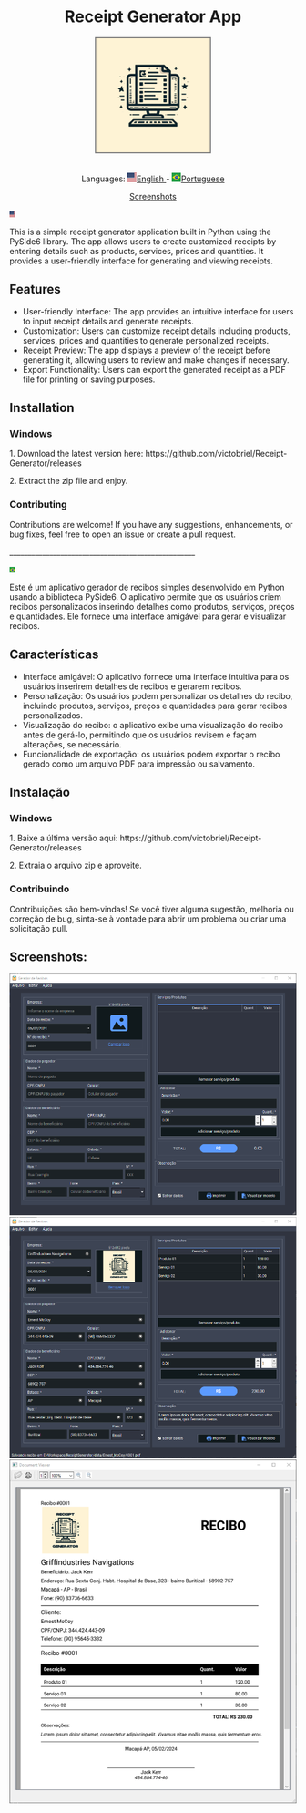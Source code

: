 <div align="center">
  <h1>Receipt Generator App</h1>
  <kbd><img src="/screenshots/logo.png" alt="Receipt Generator logo" style="height:200px; width:200px; border:2px solid gray;"/></kbd>
</div>
</br>
<p align="center">
  Languages: 
  <a href="#english">
    <img src="https://github.com/lipis/flag-icons/blob/main/flags/1x1/us.svg" style="height:16px; width:16px;"/>English
  </a> -
  <a href="#portuguese">
    <img src="https://github.com/lipis/flag-icons/blob/main/flags/1x1/br.svg" style="height:16px; width:16px;"/>Portuguese
  </a>
</p>
<p align="center">
  <a href="#screenshots">Screenshots</a>
</p>
<div id="english">
  <img src="https://github.com/lipis/flag-icons/blob/main/flags/1x1/us.svg" style="height:10px; width:10px;"/>
  <p>This is a simple receipt generator application built in Python using the PySide6 library. The app allows users to create customized receipts by entering details such as products, services, prices and quantities. It provides a user-friendly interface for generating and viewing receipts.</p>

<h2>Features</h2>
<ul>
  <li>User-friendly Interface: The app provides an intuitive interface for users to input receipt details and generate receipts.</li>
  <li>Customization: Users can customize receipt details including products, services, prices and quantities to generate personalized receipts.</li>
  <li>Receipt Preview: The app displays a preview of the receipt before generating it, allowing users to review and make changes if necessary.</li>
  <li>Export Functionality: Users can export the generated receipt as a PDF file for printing or saving purposes.</li>
</ul>

<h2>Installation</h2>
<h3>Windows</h3>
<p>1. Download the latest version here: https://github.com/victobriel/Receipt-Generator/releases</p>
<p>2. Extract the zip file and enjoy.</p>

<h3>Contributing</h3>
<p>Contributions are welcome! If you have any suggestions, enhancements, or bug fixes, feel free to open an issue or create a pull request.</p>
</div>
<p>___________________________________________________</p>
<div id="portuguese">
  <img src="https://github.com/lipis/flag-icons/blob/main/flags/1x1/br.svg" style="height:10px; width:10px;"/>
  <p>Este é um aplicativo gerador de recibos simples desenvolvido em Python usando a biblioteca PySide6. O aplicativo permite que os usuários criem recibos personalizados inserindo detalhes como produtos, serviços, preços e quantidades. Ele fornece uma interface amigável para gerar e visualizar recibos.</p>

<h2>Características</h2>
<ul>
  <li>Interface amigável: O aplicativo fornece uma interface intuitiva para os usuários inserirem detalhes de recibos e gerarem recibos.</li>
  <li>Personalização: Os usuários podem personalizar os detalhes do recibo, incluindo produtos, serviços, preços e quantidades para gerar recibos personalizados.</li>
  <li>Visualização do recibo: o aplicativo exibe uma visualização do recibo antes de gerá-lo, permitindo que os usuários revisem e façam alterações, se necessário.</li>
  <li>Funcionalidade de exportação: os usuários podem exportar o recibo gerado como um arquivo PDF para impressão ou salvamento.</li>
</ul>

<h2>Instalação</h2>
<h3>Windows</h3>
<p>1. Baixe a última versão aqui: https://github.com/victobriel/Receipt-Generator/releases</p>
<p>2. Extraia o arquivo zip e aproveite.</p>

<h3>Contribuindo</h3>
<p>Contribuições são bem-vindas! Se você tiver alguma sugestão, melhoria ou correção de bug, sinta-se à vontade para abrir um problema ou criar uma solicitação pull.</p>
</div>

<h2 id="screenshots">Screenshots:</h2>
<img src="/screenshots/app.png" alt="Receipt Generator main screen"/>
<img src="/screenshots/app-fake-infos.png" alt="Receipt Generator with fake informations"/>
<img src="/screenshots/document-viewer.png" alt="Receipt Generator with fake informations"/>
